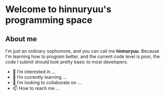# Welcome to hinnuryuu's programming space
## About me
I'm just an ordinary sophomore, and you can call me **hinnuryuu**. Because I'm learning how to program better, and the current code level is poor, the code I submit should look pretty basic to most developers.
- 👀 I’m interested in ...
- 🌱 I’m currently learning ...
- 💞️ I’m looking to collaborate on ...
- 📫 How to reach me ...

<!---
liubinyu/liubinyu is a ✨ special ✨ repository because its `README.md` (this file) appears on your GitHub profile.
You can click the Preview link to take a look at your changes.
--->

